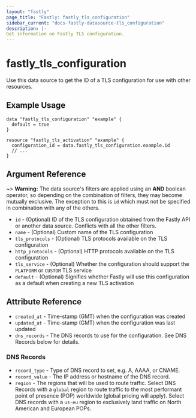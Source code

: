 ```yaml
---
layout: "fastly"
page_title: "Fastly: fastly_tls_configuration"
sidebar_current: "docs-fastly-datasource-tls_configuration"
description: |-
Get information on Fastly TLS configuration.
---
```


# fastly_tls_configuration

Use this data source to get the ID of a TLS configuration for use with other resources.

## Example Usage

```hcl
data "fastly_tls_configuration" "example" {
  default = true
}

resource "fastly_tls_activation" "example" {
  configuration_id = data.fastly_tls_configuration.example.id
  // ...
}
```

## Argument Reference

~> **Warning:** The data source's filters are applied using an **AND** boolean operator, so depending on the combination of filters, they may become mutually exclusive. The exception to this is `id` which must not be specified in combination with any of the others.
* `id` - (Optional) ID of the TLS configuration obtained from the Fastly API or another data source. Conflicts with all the other filters.
* `name` - (Optional) Custom name of the TLS configuration 
* `tls_protocols` - (Optional) TLS protocols available on the TLS configuration
* `http_protocols` - (Optional) HTTP protocols available on the TLS configuration
* `tls_service` - (Optional) Whether the configuration should support the `PLATFORM` or `CUSTOM` TLS service
* `default` - (Optional) Signifies whether Fastly will use this configuration as a default when creating a new TLS activation

## Attribute Reference

* `created_at` - Time-stamp (GMT) when the configuration was created
* `updated_at` - Time-stamp (GMT) when the configuration was last updated
* `dns_records` - The DNS records to use for the configuration. See DNS Records below for details.

### DNS Records

* `record_type` - Type of DNS record to set, e.g. A, AAAA, or CNAME.
* `record_value` - The IP address or hostname of the DNS record.
* `region` - The regions that will be used to route traffic. Select DNS Records with a `global` region to route traffic to the most performant point of presence (POP) worldwide (global pricing will apply). Select DNS records with a `us-eu` region to exclusively land traffic on North American and European POPs.
